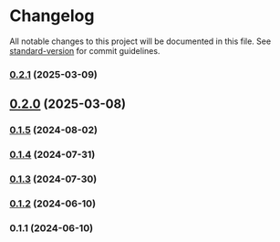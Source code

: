 # Changelog

All notable changes to this project will be documented in this file. See [standard-version](https://github.com/conventional-changelog/standard-version) for commit guidelines.

### [0.2.1](https://github.com/abraham-ukachi/ab-nextjs-theme/compare/v0.2.0...v0.2.1) (2025-03-09)

## [0.2.0](https://github.com/abraham-ukachi/ab-nextjs-theme/compare/v0.1.5...v0.2.0) (2025-03-08)

### [0.1.5](https://github.com/abraham-ukachi/ab-nextjs-theme/compare/v0.1.4...v0.1.5) (2024-08-02)

### [0.1.4](https://github.com/abraham-ukachi/ab-nextjs-theme/compare/v0.1.3...v0.1.4) (2024-07-31)

### [0.1.3](https://github.com/abraham-ukachi/ab-nextjs-theme/compare/v0.1.2...v0.1.3) (2024-07-30)

### [0.1.2](https://github.com/abraham-ukachi/ab-nextjs-theme/compare/v0.1.1...v0.1.2) (2024-06-10)

### 0.1.1 (2024-06-10)
